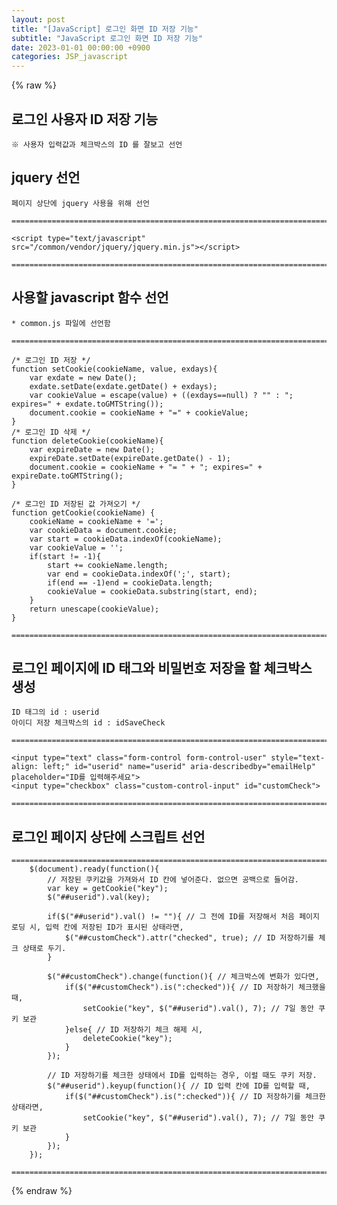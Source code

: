 ```yaml
---
layout: post
title: "[JavaScript] 로그인 화면 ID 저장 기능"
subtitle: "JavaScript 로그인 화면 ID 저장 기능"
date: 2023-01-01 00:00:00 +0900
categories: JSP_javascript
---
```

{% raw %}
## 로그인 사용자 ID 저장 기능  
  
	※ 사용자 입력값과 체크박스의 ID 를 잘보고 선언  
  
## jquery 선언  
	페이지 상단에 jquery 사용을 위해 선언  
  
	=====================================================================================================================================================  
  
	<script type="text/javascript" src="/common/vendor/jquery/jquery.min.js"></script>  
  
	=====================================================================================================================================================  
  
## 사용할 javascript 함수 선언  
  
	* common.js 파일에 선언함  
  
	=====================================================================================================================================================  
  
	/* 로그인 ID 저장 */  
	function setCookie(cookieName, value, exdays){  
		var exdate = new Date();  
		exdate.setDate(exdate.getDate() + exdays);  
		var cookieValue = escape(value) + ((exdays==null) ? "" : "; expires=" + exdate.toGMTString());  
		document.cookie = cookieName + "=" + cookieValue;  
	}  
	/* 로그인 ID 삭제 */  
	function deleteCookie(cookieName){  
		var expireDate = new Date();  
		expireDate.setDate(expireDate.getDate() - 1);  
		document.cookie = cookieName + "= " + "; expires=" + expireDate.toGMTString();  
	}  
  
	/* 로그인 ID 저장된 값 가져오기 */  
	function getCookie(cookieName) {  
		cookieName = cookieName + '=';  
		var cookieData = document.cookie;  
		var start = cookieData.indexOf(cookieName);  
		var cookieValue = '';  
		if(start != -1){  
			start += cookieName.length;  
			var end = cookieData.indexOf(';', start);  
			if(end == -1)end = cookieData.length;  
			cookieValue = cookieData.substring(start, end);  
		}  
		return unescape(cookieValue);  
	}  
  
	=====================================================================================================================================================  
  
## 로그인 페이지에 ID 태그와 비밀번호 저장을 할 체크박스 생성  
  
	ID 태그의 id : userid  
	아이디 저장 체크박스의 id : idSaveCheck  
  
	=====================================================================================================================================================  
  
	<input type="text" class="form-control form-control-user" style="text-align: left;" id="userid" name="userid" aria-describedby="emailHelp" placeholder="ID를 입력해주세요">  
	<input type="checkbox" class="custom-control-input" id="customCheck">  
  
	=====================================================================================================================================================  
  
## 로그인 페이지 상단에 스크립트 선언  
  
	=====================================================================================================================================================  
        $(document).ready(function(){  
            // 저장된 쿠키값을 가져와서 ID 칸에 넣어준다. 없으면 공백으로 들어감.  
            var key = getCookie("key");  
            $("##userid").val(key);  
  
            if($("##userid").val() != ""){ // 그 전에 ID를 저장해서 처음 페이지 로딩 시, 입력 칸에 저장된 ID가 표시된 상태라면,  
                $("##customCheck").attr("checked", true); // ID 저장하기를 체크 상태로 두기.  
            }  
  
            $("##customCheck").change(function(){ // 체크박스에 변화가 있다면,  
                if($("##customCheck").is(":checked")){ // ID 저장하기 체크했을 때,  
                    setCookie("key", $("##userid").val(), 7); // 7일 동안 쿠키 보관  
                }else{ // ID 저장하기 체크 해제 시,  
                    deleteCookie("key");  
                }  
            });  
  
            // ID 저장하기를 체크한 상태에서 ID를 입력하는 경우, 이럴 때도 쿠키 저장.  
            $("##userid").keyup(function(){ // ID 입력 칸에 ID를 입력할 때,  
                if($("##customCheck").is(":checked")){ // ID 저장하기를 체크한 상태라면,  
                    setCookie("key", $("##userid").val(), 7); // 7일 동안 쿠키 보관  
                }  
            });  
        });  
  
	=====================================================================================================================================================                                                                                                                                                                                                                                                                                                                                                                                                                                                                                                                                                                                                                                                                                                                                                                                                                                                                                                                                                                                                                                                                                                                                                                                                                                                                                                                                                                                                                                                                                                                                                                                                                                                                                                                                                                                                                                                                                                                                                                                                                                                                                                                                                                                                                                                                                                                                                                                                                                                                                                                                                                                                                                                                                                                                                                                                                                                                                                                                                                                                                                                                                                                                                                                                                                                                                                                                                                                                                                                                                                                                                                                                                                                                                                                                                                                                                                                                                                                                                                                                                                                                                                                                                                                        

{% endraw %}
